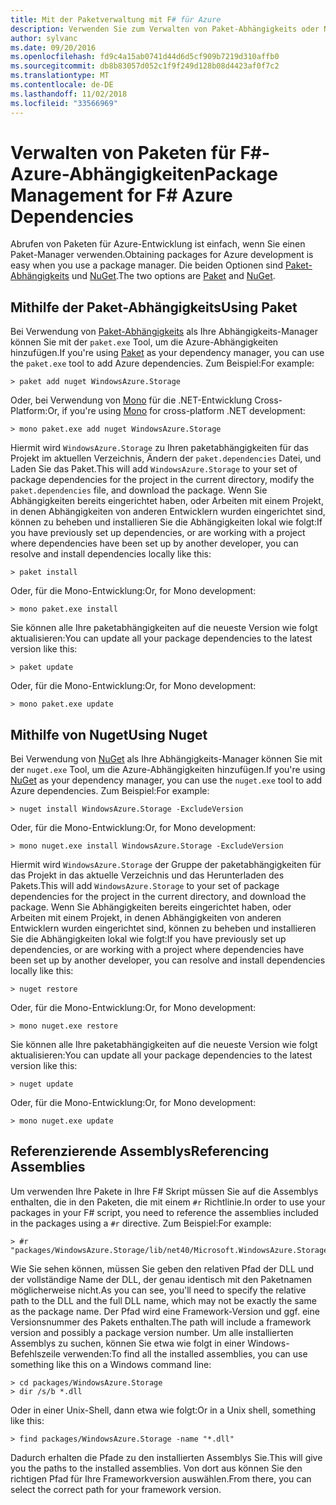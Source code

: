 ```yaml
---
title: Mit der Paketverwaltung mit F# für Azure
description: Verwenden Sie zum Verwalten von Paket-Abhängigkeits oder Nuget F# Azure-Abhängigkeiten
author: sylvanc
ms.date: 09/20/2016
ms.openlocfilehash: fd9c4a15ab0741d44d6d5cf909b7219d310affb0
ms.sourcegitcommit: db8b83057d052c1f9f249d128b08d4423af0f7c2
ms.translationtype: MT
ms.contentlocale: de-DE
ms.lasthandoff: 11/02/2018
ms.locfileid: "33566969"
---
```

# <a name="package-management-for-f-azure-dependencies"></a><span data-ttu-id="8679b-103">Verwalten von Paketen für F#-Azure-Abhängigkeiten</span><span class="sxs-lookup"><span data-stu-id="8679b-103">Package Management for F# Azure Dependencies</span></span>

<span data-ttu-id="8679b-104">Abrufen von Paketen für Azure-Entwicklung ist einfach, wenn Sie einen Paket-Manager verwenden.</span><span class="sxs-lookup"><span data-stu-id="8679b-104">Obtaining packages for Azure development is easy when you use a package manager.</span></span> <span data-ttu-id="8679b-105">Die beiden Optionen sind [Paket-Abhängigkeits](https://fsprojects.github.io/Paket/) und [NuGet](https://www.nuget.org/).</span><span class="sxs-lookup"><span data-stu-id="8679b-105">The two options are [Paket](https://fsprojects.github.io/Paket/) and [NuGet](https://www.nuget.org/).</span></span>

## <a name="using-paket"></a><span data-ttu-id="8679b-106">Mithilfe der Paket-Abhängigkeits</span><span class="sxs-lookup"><span data-stu-id="8679b-106">Using Paket</span></span>

<span data-ttu-id="8679b-107">Bei Verwendung von [Paket-Abhängigkeits](https://fsprojects.github.io/Paket/) als Ihre Abhängigkeits-Manager können Sie mit der `paket.exe` Tool, um die Azure-Abhängigkeiten hinzufügen.</span><span class="sxs-lookup"><span data-stu-id="8679b-107">If you're using [Paket](https://fsprojects.github.io/Paket/) as your dependency manager, you can use the `paket.exe` tool to add Azure dependencies.</span></span> <span data-ttu-id="8679b-108">Zum Beispiel:</span><span class="sxs-lookup"><span data-stu-id="8679b-108">For example:</span></span>

    > paket add nuget WindowsAzure.Storage

<span data-ttu-id="8679b-109">Oder, bei Verwendung von [Mono](https://www.mono-project.com/) für die .NET-Entwicklung Cross-Platform:</span><span class="sxs-lookup"><span data-stu-id="8679b-109">Or, if you're using [Mono](https://www.mono-project.com/) for cross-platform .NET development:</span></span>

    > mono paket.exe add nuget WindowsAzure.Storage

<span data-ttu-id="8679b-110">Hiermit wird `WindowsAzure.Storage` zu Ihren paketabhängigkeiten für das Projekt im aktuellen Verzeichnis, Ändern der `paket.dependencies` Datei, und Laden Sie das Paket.</span><span class="sxs-lookup"><span data-stu-id="8679b-110">This will add `WindowsAzure.Storage` to your set of package dependencies for the project in the current directory, modify the `paket.dependencies` file, and download the package.</span></span> <span data-ttu-id="8679b-111">Wenn Sie Abhängigkeiten bereits eingerichtet haben, oder Arbeiten mit einem Projekt, in denen Abhängigkeiten von anderen Entwicklern wurden eingerichtet sind, können zu beheben und installieren Sie die Abhängigkeiten lokal wie folgt:</span><span class="sxs-lookup"><span data-stu-id="8679b-111">If you have previously set up dependencies, or are working with a project where dependencies have been set up by another developer, you can resolve and install dependencies locally like this:</span></span>

    > paket install

<span data-ttu-id="8679b-112">Oder, für die Mono-Entwicklung:</span><span class="sxs-lookup"><span data-stu-id="8679b-112">Or, for Mono development:</span></span>

    > mono paket.exe install

<span data-ttu-id="8679b-113">Sie können alle Ihre paketabhängigkeiten auf die neueste Version wie folgt aktualisieren:</span><span class="sxs-lookup"><span data-stu-id="8679b-113">You can update all your package dependencies to the latest version like this:</span></span>

    > paket update

<span data-ttu-id="8679b-114">Oder, für die Mono-Entwicklung:</span><span class="sxs-lookup"><span data-stu-id="8679b-114">Or, for Mono development:</span></span>

    > mono paket.exe update

## <a name="using-nuget"></a><span data-ttu-id="8679b-115">Mithilfe von Nuget</span><span class="sxs-lookup"><span data-stu-id="8679b-115">Using Nuget</span></span>

<span data-ttu-id="8679b-116">Bei Verwendung von [NuGet](https://www.nuget.org/) als Ihre Abhängigkeits-Manager können Sie mit der `nuget.exe` Tool, um die Azure-Abhängigkeiten hinzufügen.</span><span class="sxs-lookup"><span data-stu-id="8679b-116">If you're using [NuGet](https://www.nuget.org/) as your dependency manager, you can use the `nuget.exe` tool to add Azure dependencies.</span></span> <span data-ttu-id="8679b-117">Zum Beispiel:</span><span class="sxs-lookup"><span data-stu-id="8679b-117">For example:</span></span>

    > nuget install WindowsAzure.Storage -ExcludeVersion

<span data-ttu-id="8679b-118">Oder, für die Mono-Entwicklung:</span><span class="sxs-lookup"><span data-stu-id="8679b-118">Or, for Mono development:</span></span>

    > mono nuget.exe install WindowsAzure.Storage -ExcludeVersion

<span data-ttu-id="8679b-119">Hiermit wird `WindowsAzure.Storage` der Gruppe der paketabhängigkeiten für das Projekt in das aktuelle Verzeichnis und das Herunterladen des Pakets.</span><span class="sxs-lookup"><span data-stu-id="8679b-119">This will add `WindowsAzure.Storage` to your set of package dependencies for the project in the current directory, and download the package.</span></span> <span data-ttu-id="8679b-120">Wenn Sie Abhängigkeiten bereits eingerichtet haben, oder Arbeiten mit einem Projekt, in denen Abhängigkeiten von anderen Entwicklern wurden eingerichtet sind, können zu beheben und installieren Sie die Abhängigkeiten lokal wie folgt:</span><span class="sxs-lookup"><span data-stu-id="8679b-120">If you have previously set up dependencies, or are working with a project where dependencies have been set up by another developer, you can resolve and install dependencies locally like this:</span></span>

    > nuget restore 

<span data-ttu-id="8679b-121">Oder, für die Mono-Entwicklung:</span><span class="sxs-lookup"><span data-stu-id="8679b-121">Or, for Mono development:</span></span>

    > mono nuget.exe restore

<span data-ttu-id="8679b-122">Sie können alle Ihre paketabhängigkeiten auf die neueste Version wie folgt aktualisieren:</span><span class="sxs-lookup"><span data-stu-id="8679b-122">You can update all your package dependencies to the latest version like this:</span></span>

    > nuget update

<span data-ttu-id="8679b-123">Oder, für die Mono-Entwicklung:</span><span class="sxs-lookup"><span data-stu-id="8679b-123">Or, for Mono development:</span></span>

    > mono nuget.exe update

## <a name="referencing-assemblies"></a><span data-ttu-id="8679b-124">Referenzierende Assemblys</span><span class="sxs-lookup"><span data-stu-id="8679b-124">Referencing Assemblies</span></span>

<span data-ttu-id="8679b-125">Um verwenden Ihre Pakete in Ihre F# Skript müssen Sie auf die Assemblys enthalten, die in den Paketen, die mit einem `#r` Richtlinie.</span><span class="sxs-lookup"><span data-stu-id="8679b-125">In order to use your packages in your F# script, you need to reference the assemblies included in the packages using a `#r` directive.</span></span> <span data-ttu-id="8679b-126">Zum Beispiel:</span><span class="sxs-lookup"><span data-stu-id="8679b-126">For example:</span></span>

    > #r "packages/WindowsAzure.Storage/lib/net40/Microsoft.WindowsAzure.Storage.dll"

<span data-ttu-id="8679b-127">Wie Sie sehen können, müssen Sie geben den relativen Pfad der DLL und der vollständige Name der DLL, der genau identisch mit den Paketnamen möglicherweise nicht.</span><span class="sxs-lookup"><span data-stu-id="8679b-127">As you can see, you'll need to specify the relative path to the DLL and the full DLL name, which may not be exactly the same as the package name.</span></span> <span data-ttu-id="8679b-128">Der Pfad wird eine Framework-Version und ggf. eine Versionsnummer des Pakets enthalten.</span><span class="sxs-lookup"><span data-stu-id="8679b-128">The path will include a framework version and possibly a package version number.</span></span> <span data-ttu-id="8679b-129">Um alle installierten Assemblys zu suchen, können Sie etwa wie folgt in einer Windows-Befehlszeile verwenden:</span><span class="sxs-lookup"><span data-stu-id="8679b-129">To find all the installed assemblies, you can use something like this on a Windows command line:</span></span>

    > cd packages/WindowsAzure.Storage
    > dir /s/b *.dll

<span data-ttu-id="8679b-130">Oder in einer Unix-Shell, dann etwa wie folgt:</span><span class="sxs-lookup"><span data-stu-id="8679b-130">Or in a Unix shell, something like this:</span></span>

    > find packages/WindowsAzure.Storage -name "*.dll"

<span data-ttu-id="8679b-131">Dadurch erhalten die Pfade zu den installierten Assemblys Sie.</span><span class="sxs-lookup"><span data-stu-id="8679b-131">This will give you the paths to the installed assemblies.</span></span> <span data-ttu-id="8679b-132">Von dort aus können Sie den richtigen Pfad für Ihre Frameworkversion auswählen.</span><span class="sxs-lookup"><span data-stu-id="8679b-132">From there, you can select the correct path for your framework version.</span></span>
